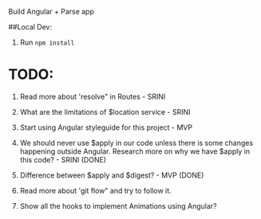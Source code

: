 Build Angular + Parse app

##Local Dev:

1. Run `npm install`


# TODO:

1) Read more about 'resolve" in Routes   -  SRINI

2) What are the limitations of $location service  - SRINI

3) Start using Angular styleguide for this project   - MVP

4) We should never use $apply in our code unless there is some changes happening outside Angular. Research more on why we have
   $apply in this code?  -  SRINI (DONE)

5) Difference between $apply and $digest? - MVP (DONE)

6) Read more about 'git flow" and try to follow it.

7) Show all the hooks to implement Animations using Angular?